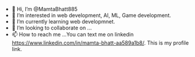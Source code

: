 - 👋 Hi, I’m @MamtaBhatt885
- 👀 I’m interested in web development, AI, ML, Game development.
- 🌱 I’m currently learning web developmnet.
- 💞️ I’m looking to collaborate on ...
- 📫 How to reach me ...You can text me on linkedin https://www.linkedin.com/in/mamta-bhatt-aa589a1b8/. This is my profile link.

<!---
MamtaBhatt885/MamtaBhatt885 is a ✨ special ✨ repository because its `README.md` (this file) appears on your GitHub profile.
You can click the Preview link to take a look at your changes.
--->
